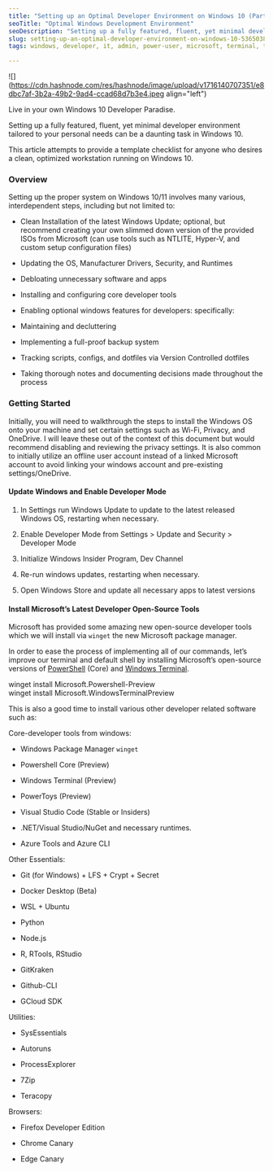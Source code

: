 ```yaml
---
title: "Setting up an Optimal Developer Environment on Windows 10 (Part 1)"
seoTitle: "Optimal Windows Development Environment"
seoDescription: "Setting up a fully featured, fluent, yet minimal developer environment tailored to your personal needs can be a daunting task in Windows 10."
slug: setting-up-an-optimal-developer-environment-on-windows-10-53650382ceb5
tags: windows, developer, it, admin, power-user, microsoft, terminal, tools, configuration

---
```


![](https://cdn.hashnode.com/res/hashnode/image/upload/v1716140707351/e8dbc7af-3b2a-49b2-9ad4-ccad68d7b3e4.jpeg align="left")

Live in your own Windows 10 Developer Paradise.

Setting up a fully featured, fluent, yet minimal developer environment tailored to your personal needs can be a daunting task in Windows 10.

This article attempts to provide a template checklist for anyone who desires a clean, optimized workstation running on Windows 10.

### Overview

Setting up the proper system on Windows 10/11 involves many various, interdependent steps, including but not limited to:

* Clean Installation of the latest Windows Update; optional, but recommend creating your own slimmed down version of the provided ISOs from Microsoft (can use tools such as NTLITE, Hyper-V, and custom setup configuration files)
    
* Updating the OS, Manufacturer Drivers, Security, and Runtimes
    
* Debloating unnecessary software and apps
    
* Installing and configuring core developer tools
    
* Enabling optional windows features for developers: specifically:
    
* Maintaining and decluttering
    
* Implementing a full-proof backup system
    
* Tracking scripts, configs, and dotfiles via Version Controlled dotfiles
    
* Taking thorough notes and documenting decisions made throughout the process
    

### Getting Started

Initially, you will need to walkthrough the steps to install the Windows OS onto your machine and set certain settings such as Wi-Fi, Privacy, and OneDrive. I will leave these out of the context of this document but would recommend disabling and reviewing the privacy settings. It is also common to initially utilize an offline user account instead of a linked Microsoft account to avoid linking your windows account and pre-existing settings/OneDrive.

#### Update Windows and Enable Developer Mode

1. In Settings run Windows Update to update to the latest released Windows OS, restarting when necessary.
    
2. Enable Developer Mode from Settings &gt; Update and Security &gt; Developer Mode
    
3. Initialize Windows Insider Program, Dev Channel
    
4. Re-run windows updates, restarting when necessary.
    
5. Open Windows Store and update all necessary apps to latest versions
    

#### Install Microsoft’s Latest Developer Open-Source Tools

Microsoft has provided some amazing new open-source developer tools which we will install via `winget` the new Microsoft package manager.

In order to ease the process of implementing all of our commands, let’s improve our terminal and default shell by installing Microsoft’s open-source versions of [PowerShell](https://github.com/PowerShell) (Core) and [Windows Terminal](https://github.com/microsoft/terminal).

winget install Microsoft.Powershell-Preview  
winget install Microsoft.WindowsTerminalPreview

This is also a good time to install various other developer related software such as:

Core-developer tools from windows:

* Windows Package Manager `winget`
    
* Powershell Core (Preview)
    
* Windows Terminal (Preview)
    
* PowerToys (Preview)
    
* Visual Studio Code (Stable or Insiders)
    
* .NET/Visual Studio/NuGet and necessary runtimes.
    
* Azure Tools and Azure CLI
    

Other Essentials:

* Git (for Windows) + LFS + Crypt + Secret
    
* Docker Desktop (Beta)
    
* WSL + Ubuntu
    
* Python
    
* Node.js
    
* R, RTools, RStudio
    
* GitKraken
    
* Github-CLI
    
* GCloud SDK
    

Utilities:

* SysEssentials
    
* Autoruns
    
* ProcessExplorer
    
* 7Zip
    
* Teracopy
    

Browsers:

* Firefox Developer Edition
    
* Chrome Canary
    
* Edge Canary